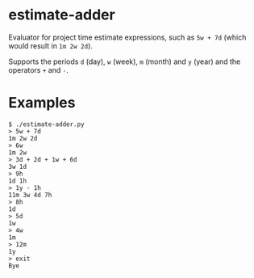 # estimate-adder
Evaluator for project time estimate expressions, such as `5w + 7d` (which would result in `1m 2w 2d`).

Supports the periods `d` (day), `w` (week), `m` (month) and `y` (year) and the operators `+` and `-`.

# Examples
```
$ ./estimate-adder.py 
> 5w + 7d
1m 2w 2d
> 6w
1m 2w
> 3d + 2d + 1w + 6d
3w 1d
> 9h
1d 1h
> 1y - 1h
11m 3w 4d 7h
> 8h
1d
> 5d
1w
> 4w
1m
> 12m
1y
> exit
Bye
```
